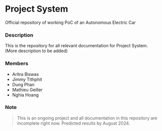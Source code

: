 # Project System
Official repository of working PoC of an Autonomous Electric Car

### Description

This is the repository for all relevant documentation for Project System. (More description to be added)

### Members
- Aritra Biswas
- Jimmy Tithphit
- Dung Phan
- Mathieu Geiller
- Nghia Hoang

### Note
> This is an ongoing project and all documentation in this repository are incomplete right now. Predicted results by August 2024.
